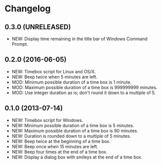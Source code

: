 Changelog
=========

0.3.0 (UNRELEASED)
------------------
- NEW: Display time remaining in the title bar of Windows Command Prompt.

0.2.0 (2016-06-05)
------------------
- NEW: Timebox script for Linux and OS/X.
- NEW: Beep twice when 5 minutes are left.
- MOD: Minimum possible duration of a time box is 1 minute.
- MOD: Maximum possible duration of a time box is 999999999 minutes.
- MOD: Use integer duration as is; don't round it down to a multiple of 5.

0.1.0 (2013-07-14)
------------------
- NEW: Timebox script for Windows.
- NEW: Minimum possible duration of a time box is 5 minutes.
- NEW: Maximum possible duration of a time box is 90 minutes.
- NEW: Duration is rounded down to a multiple of 5 minutes.
- NEW: Beep twice at the beginning of a time box.
- NEW: Beep once when 15 minutes are left.
- NEW: Beep four times at the end of a time box.
- NEW: Display a dialog box with smileys at the end of a time box.

